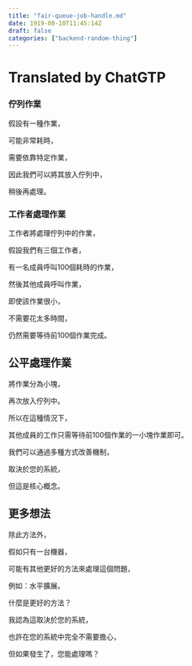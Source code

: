 ```yaml
---
title: "fair-queue-job-handle.md"
date: 1919-08-10T11:45:14Z
draft: false
categories: ["backend-random-thing"]
---
```




# Translated by ChatGTP

### 佇列作業

假設有一種作業，

可能非常耗時，

需要依靠特定作業，

因此我們可以將其放入佇列中，

稍後再處理。

### 工作者處理作業

工作者將處理佇列中的作業，

假設我們有三個工作者，

有一名成員呼叫100個耗時的作業，

然後其他成員呼叫作業，

即使該作業很小，

不需要花太多時間，

仍然需要等待前100個作業完成。

## 公平處理作業

將作業分為小塊，

再次放入佇列中。

所以在這種情況下，

其他成員的工作只需等待前100個作業的一小塊作業即可。

我們可以通過多種方式改善機制，

取決於您的系統，

但這是核心概念。

## 更多想法

除此方法外，

假如只有一台機器，

可能有其他更好的方法來處理這個問題，

例如：水平擴展。

什麼是更好的方法？

我認為這取決於您的系統，

也許在您的系統中完全不需要擔心，

但如果發生了，您能處理嗎？